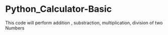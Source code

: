 # Python_Calculator-Basic
This code will perform addition , substraction, multiplication, division of two Numbers
